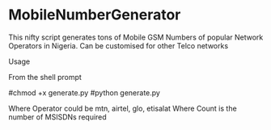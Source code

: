 # MobileNumberGenerator

This nifty script generates tons of Mobile GSM Numbers of popular Network Operators in Nigeria. 
Can be customised for other Telco networks

Usage

From the shell prompt

#chmod +x generate.py
#python generate.py <operator> <count>

Where Operator could be mtn, airtel, glo, etisalat
Where Count is the number of MSISDNs required




